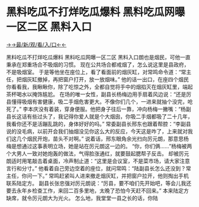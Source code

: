 # 黑料吃瓜不打烊吃瓜爆料 黑料吃瓜网曝一区二区  黑料入口


<a href="https://gbghokp.senfoop.com">→→最/新/观/看/入/口←←</a>

黑料吃瓜不打烊吃瓜爆料 黑料吃瓜网曝一区二区  黑料入口朗也是烟民，可他一直秉承在郑重场合不吸烟的习惯。
现在公共场合都戒烟了，怎么说这里是县政府，不是吸烟室。
于是等他坐在座位上，看了看面前的烟灰缸，对常鸣命令道：“常主任，把烟灰缸撤掉，再把窗户打开，放一放烟味。”
他的话一出口，在座四个烟民你看看我，我瞅瞅你，除了吃惊之外，全都自觉将手中的烟掐灭在烟灰缸里，端起茶杯喝水以掩饰尴尬。
在场的唯一女性，副县长杨梅边用手扇着风边说：“还是厉县懂得吸烟有害健康，吸二手烟危害更大。不像你们几个，一进来就抽个没完，呛死了。”
李本庆没有着装，穿身便服。他把身子往后一靠，冲向杨梅一撇嘴：“杨副县长这话有些过头了，我记得你爱人就是个大烟囱，你吸二手烟都吸了二十几年，我看你还不是活蹦乱跳的，身体好好的吗。”
常委副县长邢东也跟着帮腔：“李副县说的没毛病，以前开会我们抽烟没见你这么大的反应，今天这是咋了，上来就对我们这几个烟民开炮，苗头不对啊。”
说着话，邢东眼角余光扫向厉元朗，那意思杨梅是想通过这事表明立场，她是站在厉元朗这一边的。
“你，你们俩……”杨梅被两个大男人一致对她炮轰的做法，气得脸涨通红，就要鼓起腮帮子反击。
却被厉元朗适时用笔敲击着桌面，冷声制止道：“这里是会议室，不是菜市场，请大家注意言行和分寸。”
他看着自己旁边空着的座位，就问常鸣：“陆副县长怎么还没到？常主任，你问一下。”
常鸣赶紧叫人进来撤走烟灰缸，并把窗户拉开，他则掏出手机联系陆定方。
副县长张忠强对厉元朗说：“厉县，要不咱们先开始吧，等会儿我还要去永年乡检查工作，来回二百多里地，太晚了恐怕今天赶不回来。”
本来陆定方缺席，就令厉元朗大为光火。
怎么地，我堂堂一县之长的话，你陆
